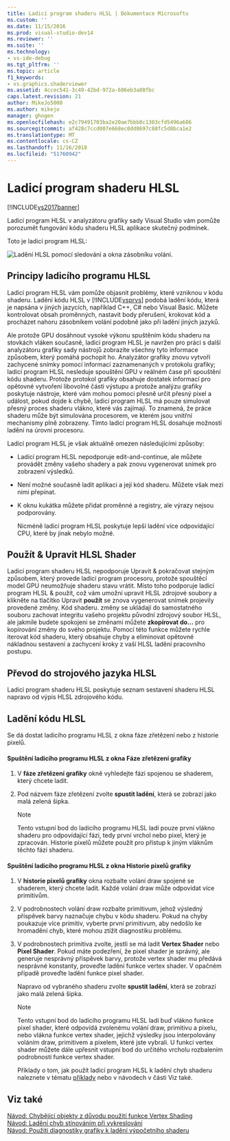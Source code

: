 ```yaml
---
title: Ladicí program shaderu HLSL | Dokumentace Microsoftu
ms.custom: ''
ms.date: 11/15/2016
ms.prod: visual-studio-dev14
ms.reviewer: ''
ms.suite: ''
ms.technology:
- vs-ide-debug
ms.tgt_pltfrm: ''
ms.topic: article
f1_keywords:
- vs.graphics.shaderviewer
ms.assetid: 4ccec541-3c49-42bd-972a-686eb3a88fbc
caps.latest.revision: 21
author: MikeJo5000
ms.author: mikejo
manager: ghogen
ms.openlocfilehash: e2c79491703ba2e20ae7bbb8c1303cfd5496a686
ms.sourcegitcommit: af428c7ccd007e668ec0dd8697c88fc5d8bca1e2
ms.translationtype: MT
ms.contentlocale: cs-CZ
ms.lasthandoff: 11/16/2018
ms.locfileid: "51760942"
---
```

# <a name="hlsl-shader-debugger"></a>Ladicí program shaderu HLSL
[!INCLUDE[vs2017banner](../includes/vs2017banner.md)]

Ladicí program HLSL v analyzátoru grafiky sady Visual Studio vám pomůže porozumět fungování kódu shaderu HLSL aplikace skutečný podmínek.  
  
 Toto je ladicí program HLSL:  
  
 ![Ladění HLSL pomocí sledování a okna zásobníku volání. ](../debugger/media/gfx-diag-demo-hlsl-debugger-orientation.png "gfx_diag_demo_hlsl_debugger_orientation")  
  
## <a name="understanding-the-hlsl-debugger"></a>Principy ladicího programu HLSL  
 Ladicí program HLSL vám pomůže objasnit problémy, které vzniknou v kódu shaderu. Ladění kódu HLSL v [!INCLUDE[vsprvs](../includes/vsprvs-md.md)] podobá ladění kódu, která je napsána v jiných jazycích, například C++, C# nebo Visual Basic. Můžete kontrolovat obsah proměnných, nastavit body přerušení, krokovat kód a procházet nahoru zásobníkem volání podobně jako při ladění jiných jazyků.  
  
 Ale protože GPU dosáhnout vysoké výkonu spuštěním kódu shaderu na stovkách vláken současně, ladicí program HLSL je navržen pro práci s další analyzátoru grafiky sady nástrojů zobrazíte všechny tyto informace způsobem, který pomáhá pochopit ho. Analyzátor grafiky znovu vytvoří zachycené snímky pomocí informací zaznamenaných v protokolu grafiky; ladicí program HLSL nesleduje spouštění GPU v reálném čase při spouštění kódu shaderu. Protože protokol grafiky obsahuje dostatek informací pro opětovné vytvoření libovolné části výstupu a protože analýzu grafiky poskytuje nástroje, které vám mohou pomoci přesně určit přesný pixel a událost, pokud dojde k chybě, ladicí program HLSL má pouze simulovat přesný proces shaderu vlákno, které vás zajímají. To znamená, že práce shaderu může být simulována procesorem, ve kterém jsou vnitřní mechanismy plně zobrazeny. Tímto ladicí program HLSL dosahuje možností ladění na úrovni procesoru.  
  
 Ladicí program HLSL je však aktuálně omezen následujícími způsoby:  
  
- Ladicí program HLSL nepodporuje edit-and-continue, ale můžete provádět změny vašeho shadery a pak znovu vygenerovat snímek pro zobrazení výsledků.  
  
- Není možné současně ladit aplikaci a její kód shaderu. Můžete však mezi nimi přepínat.  
  
- K oknu kukátka můžete přidat proměnné a registry, ale výrazy nejsou podporovány.  
  
  Nicméně ladicí program HLSL poskytuje lepší ladění více odpovídající CPU, které by jinak nebylo možné.  
  
## <a name="hlsl-shader-edit--apply"></a>Použít & Upravit HLSL Shader  
 Ladicí program shaderu HLSL nepodporuje Upravit & pokračovat stejným způsobem, který provede ladicí program procesoru, protože spouštěcí model GPU neumožňuje shaderu stavu vrátit. Místo toho podporuje ladicí program HLSL & použít, což vám umožní upravit HLSL zdrojové soubory a klikněte na tlačítko Upravit **použít** se znova vygenerovat snímek projevily provedené změny. Kód shaderu. změny se ukládají do samostatného souboru zachovat integritu vašeho projektu původní zdrojový soubor HLSL, ale jakmile budete spokojeni se změnami můžete **zkopírovat do...** pro kopírování změny do svého projektu. Pomocí této funkce můžete rychle iterovat kód shaderu, který obsahuje chyby a eliminovat opětovné nákladnou sestavení a zachycení kroky z vaší HLSL ladění pracovního postupu.  
  
## <a name="hlsl-disassembly"></a>Převod do strojového jazyka HLSL  
 Ladicí program shaderu HLSL poskytuje seznam sestavení shaderu HLSL napravo od výpis HLSL zdrojového kódu.  
  
## <a name="debugging-hlsl-code"></a>Ladění kódu HLSL  
 Se dá dostat ladicího programu HLSL z okna fáze zřetězení nebo z historie pixelů.  
  
#### <a name="to-start-the-hlsl-debugger-from-the-graphics-pipeline-stages-window"></a>Spuštění ladicího programu HLSL z okna Fáze zřetězení grafiky  
  
1.  V **fáze zřetězení grafiky** okně vyhledejte fázi spojenou se shaderem, který chcete ladit.  
  
2.  Pod názvem fáze zřetězení zvolte **spustit ladění**, která se zobrazí jako malá zelená šipka.  
  
    > [!NOTE]
    >  Tento vstupní bod do ladicího programu HLSL ladí pouze první vlákno shaderu pro odpovídající fázi, tedy první vrchol nebo pixel, který je zpracován. Historie pixelů můžete použít pro přístup k jiným vláknům těchto fází shaderu.  
  
#### <a name="to-start-the-hlsl-debugger-from-the-graphics-pixel-history"></a>Spuštění ladicího programu HLSL z okna Historie pixelů grafiky  
  
1. V **historie pixelů grafiky** okna rozbalte volání draw spojené se shaderem, který chcete ladit. Každé volání draw může odpovídat více primitivům.  
  
2. V podrobnostech volání draw rozbalte primitivum, jehož výsledný příspěvek barvy naznačuje chybu v kódu shaderu. Pokud na chyby poukazuje více primitiv, vyberte první primitivum, aby nedošlo ke hromadění chyb, které mohou ztížit diagnostiku problému.  
  
3. V podrobnostech primitiva zvolte, jestli se má ladit **Vertex Shader** nebo **Pixel Shader**. Pokud máte podezření, že pixel shader je správný, ale generuje nesprávný příspěvek barvy, protože vertex shader mu předává nesprávné konstanty, proveďte ladění funkce vertex shader. V opačném případě proveďte ladění funkce pixel shader.  
  
    Napravo od vybraného shaderu zvolte **spustit ladění**, která se zobrazí jako malá zelená šipka.  
  
   > [!NOTE]
   >  Tento vstupní bod do ladicího programu HLSL ladí buď vlákno funkce pixel shader, které odpovídá zvolenému volání draw, primitivu a pixelu, nebo vlákna funkce vertex shader, jejichž výsledky jsou interpolovány voláním draw, primitivem a pixelem, které jste vybrali. U funkcí vertex shader můžete dále upřesnit vstupní bod do určitého vrcholu rozbalením podrobností funkce vertex shader.  
  
   Příklady o tom, jak použít ladicí program HLSL k ladění chyb shaderu naleznete v tématu [příklady](../debugger/graphics-diagnostics-examples.md) nebo v návodech v části Viz také.  
  
## <a name="see-also"></a>Viz také  
 [Návod: Chybějící objekty z důvodu použití funkce Vertex Shading](../debugger/walkthrough-missing-objects-due-to-vertex-shading.md)   
 [Návod: Ladění chyb stínováním při vykreslování](../debugger/walkthrough-debugging-rendering-errors-due-to-shading.md)   
 [Návod: Použití diagnostiky grafiky k ladění výpočetního shaderu](../debugger/walkthrough-using-graphics-diagnostics-to-debug-a-compute-shader.md)



